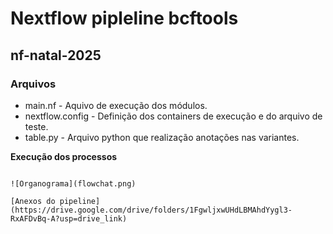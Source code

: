 # Nextflow pipleline bcftools
## nf-natal-2025

### Arquivos
* main.nf - Aquivo de execução dos módulos.
* nextflow.config - Definição dos containers de execução e do arquivo de teste.
* table.py - Arquivo python que realização anotações nas variantes. 

**Execução dos processos**
```nextflow run main.nf --file HG00159.vcf

![Organograma](flowchat.png)

[Anexos do pipeline](https://drive.google.com/drive/folders/1FgwljxwUHdLBMAhdYygl3-RxAFDvBq-A?usp=drive_link)
